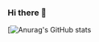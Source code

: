 ### Hi there 👋



[![Anurag's GitHub stats](https://github-readme-stats.vercel.app/api?username=H3h3QAQ&show_icons=true&theme=radical)
